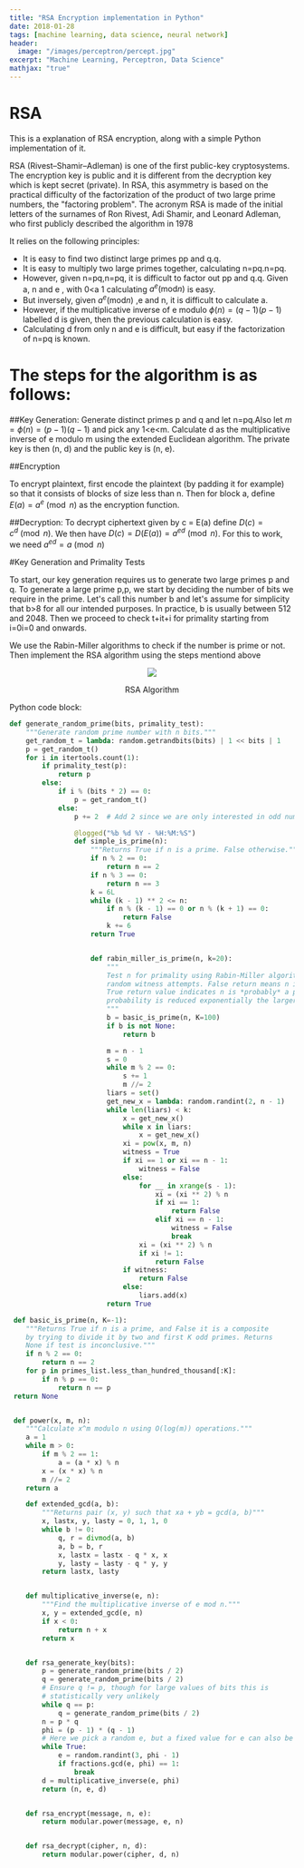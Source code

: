 ```yaml
---
title: "RSA Encryption implementation in Python"
date: 2018-01-28
tags: [machine learning, data science, neural network]
header:
  image: "/images/perceptron/percept.jpg"
excerpt: "Machine Learning, Perceptron, Data Science"
mathjax: "true"
---
```


# RSA

This is a explanation of RSA encryption, along with a simple Python implementation of it.


RSA (Rivest–Shamir–Adleman) is one of the first public-key cryptosystems. The encryption key is public and it is different from the decryption key which is kept secret (private). In RSA, this asymmetry is based on the practical difficulty of the factorization of the product of two large prime numbers, the "factoring problem". The acronym RSA is made of the initial letters of the surnames of Ron Rivest, Adi Shamir, and Leonard Adleman, who first publicly described the algorithm in 1978

It relies on the following principles:
* It is easy to find two distinct large primes pp and q.q.
* It is easy to multiply two large primes together, calculating n=pq.n=pq.
* However, given n=pq,n=pq, it is difficult to factor out pp and q.q.
Given a, n and e , with 0<a<n and e > 1 calculating $a ^ { e } ( \mathrm { mod } n )$ is easy.
* But inversely, given $a ^ { e } ( \mathrm { mod } n )$ ,e and n, it is difficult to calculate a.
* However, if the multiplicative inverse of e modulo $\phi ( n ) = ( q - 1 ) ( p - 1 )$ labelled d is given, then the previous calculation is easy.
* Calculating d from only n and e is difficult, but easy if the factorization of n=pq is known.

# The steps for the algorithm is as follows:
##Key Generation:
Generate distinct primes p and q and let n=pq.Also let $m=\phi(n)=(p-1)(q-1)$  and pick any 1<e<m. Calculate d as the multiplicative inverse of e modulo m using the extended Euclidean algorithm. The private key is then (n, d) and the public key is (n, e).

##Encryption

To encrypt plaintext, first encode the plaintext (by padding it for example) so that it consists of blocks of size less than n. Then for block a, define $E(a)=a^e \pmod{n}$ as the encryption function.

##Decryption:
To decrypt ciphertext given by c = E(a) define $D(c) = c^d \pmod{n}$. We then have $D(c)=D(E(a))=a^{ed} \pmod{n}$. For this to work, we need $a^{ed}=a \pmod{n}$


#Key Generation and Primality Tests

To start, our key generation requires us to generate two large primes p and q.
To generate a large prime p,p, we start by deciding the number of bits we require in the prime. Let's call this number b and let's assume for simplicity that b>8 for all our intended purposes. In practice, b is usually between 512 and 2048.
Then we proceed to check t+it+i for primality starting from i=0i=0 and onwards.

We use the Rabin-Miller algorithms to check if the number is prime or not. Then implement the RSA algorithm using the steps mentiond above

<p align="center">
<img src="https://imgur.com/FKRE08g.jpg">

</p>

<center>
RSA Algorithm
</center>

Python code block:
```python
def generate_random_prime(bits, primality_test):
    """Generate random prime number with n bits."""
    get_random_t = lambda: random.getrandbits(bits) | 1 << bits | 1
    p = get_random_t()
    for i in itertools.count(1):
        if primality_test(p):
            return p
        else:
            if i % (bits * 2) == 0:
                p = get_random_t()
            else:
                p += 2  # Add 2 since we are only interested in odd numbers

                @logged("%b %d %Y - %H:%M:%S")
                def simple_is_prime(n):
                    """Returns True if n is a prime. False otherwise."""
                    if n % 2 == 0:
                        return n == 2
                    if n % 3 == 0:
                        return n == 3
                    k = 6L
                    while (k - 1) ** 2 <= n:
                        if n % (k - 1) == 0 or n % (k + 1) == 0:
                            return False
                        k += 6
                    return True


                    def rabin_miller_is_prime(n, k=20):
                        """
                        Test n for primality using Rabin-Miller algorithm, with k
                        random witness attempts. False return means n is certainly a composite.
                        True return value indicates n is *probably* a prime. False positive
                        probability is reduced exponentially the larger k gets.
                        """
                        b = basic_is_prime(n, K=100)
                        if b is not None:
                            return b

                        m = n - 1
                        s = 0
                        while m % 2 == 0:
                            s += 1
                            m //= 2
                        liars = set()
                        get_new_x = lambda: random.randint(2, n - 1)
                        while len(liars) < k:
                            x = get_new_x()
                            while x in liars:
                                x = get_new_x()
                            xi = pow(x, m, n)
                            witness = True
                            if xi == 1 or xi == n - 1:
                                witness = False
                            else:
                                for __ in xrange(s - 1):
                                    xi = (xi ** 2) % n
                                    if xi == 1:
                                        return False
                                    elif xi == n - 1:
                                        witness = False
                                        break
                                xi = (xi ** 2) % n
                                if xi != 1:
                                    return False
                            if witness:
                                return False
                            else:
                                liars.add(x)
                        return True                  

 def basic_is_prime(n, K=-1):
    """Returns True if n is a prime, and False it is a composite
    by trying to divide it by two and first K odd primes. Returns
    None if test is inconclusive."""
    if n % 2 == 0:
        return n == 2
    for p in primes_list.less_than_hundred_thousand[:K]:
        if n % p == 0:
            return n == p
 return None                


 def power(x, m, n):
    """Calculate x^m modulo n using O(log(m)) operations."""
    a = 1
    while m > 0:
        if m % 2 == 1:
            a = (a * x) % n
        x = (x * x) % n
        m //= 2
    return a

    def extended_gcd(a, b):
        """Returns pair (x, y) such that xa + yb = gcd(a, b)"""
        x, lastx, y, lasty = 0, 1, 1, 0
        while b != 0:
            q, r = divmod(a, b)
            a, b = b, r
            x, lastx = lastx - q * x, x
            y, lasty = lasty - q * y, y
        return lastx, lasty


    def multiplicative_inverse(e, n):
        """Find the multiplicative inverse of e mod n."""
        x, y = extended_gcd(e, n)
        if x < 0:
            return n + x
        return x


    def rsa_generate_key(bits):
        p = generate_random_prime(bits / 2)
        q = generate_random_prime(bits / 2)
        # Ensure q != p, though for large values of bits this is
        # statistically very unlikely
        while q == p:
            q = generate_random_prime(bits / 2)
        n = p * q
        phi = (p - 1) * (q - 1)
        # Here we pick a random e, but a fixed value for e can also be used.
        while True:
            e = random.randint(3, phi - 1)
            if fractions.gcd(e, phi) == 1:
                break
        d = multiplicative_inverse(e, phi)
        return (n, e, d)


    def rsa_encrypt(message, n, e):
        return modular.power(message, e, n)


    def rsa_decrypt(cipher, n, d):
        return modular.power(cipher, d, n)




```
